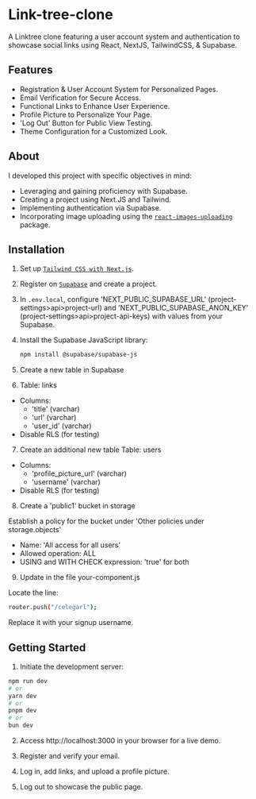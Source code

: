 # Link-tree-clone

A Linktree clone featuring a user account system and authentication to showcase social links using React, NextJS, TailwindCSS, & Supabase.

## Features 
- Registration & User Account System for Personalized Pages.
- Email Verification for Secure Access.
- Functional Links to Enhance User Experience.
- Profile Picture to Personalize Your Page.
- 'Log Out' Button for Public View Testing.
- Theme Configuration for a Customized Look.

## About 

I developed this project with specific objectives in mind:
- Leveraging and gaining proficiency with Supabase.
- Creating a project using Next.JS and Tailwind.
- Implementing authentication via Supabase.
- Incorporating image uploading using the [`react-images-uploading`](https://www.npmjs.com/package/react-images-uploading) package.

## Installation 

1. Set up [`Tailwind CSS with Next.js`](https://tailwindcss.com/docs/guides/nextjs).

2. Register on [`Supabase`](https://supabase.com) and create a project.

3. In `.env.local`, configure 'NEXT_PUBLIC_SUPABASE_URL' (project-settings>api>project-url) and 'NEXT_PUBLIC_SUPABASE_ANON_KEY' (project-settings>api>project-api-keys) with values from your Supabase.

4. Install the Supabase JavaScript library:
   ```bash
   npm install @supabase/supabase-js
   ```
5. Create a new table in Supabase

6. Table: links

- Columns:
  - 'title' (varchar)
  - 'url' (varchar)
  - 'user_id' (varchar)
- Disable RLS (for testing)

7. Create an additional new table
  Table: users

- Columns:
  - 'profile_picture_url' (varchar)
  - 'username' (varchar)
- Disable RLS (for testing)

8. Create a 'public1' bucket in storage

Establish a policy for the bucket under 'Other policies under storage.objects'

- Name: 'All access for all users'
- Allowed operation: ALL
- USING and WITH CHECK expression: 'true' for both

9. Update in the file your-component.js

Locate the line:

```bash
router.push("/celegarl");
```

Replace it with your signup username.

## Getting Started

1. Initiate the development server:

```bash
npm run dev
# or
yarn dev
# or
pnpm dev
# or
bun dev
```

2. Access http://localhost:3000 in your browser for a live demo.

3. Register and verify your email.

4. Log in, add links, and upload a profile picture.

5. Log out to showcase the public page.




